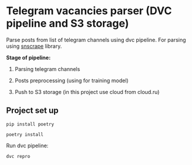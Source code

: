 # Telegram vacancies parser (DVC pipeline and S3 storage)

Parse posts from list of telegram channels using dvc pipeline. For parsing using [snscrape](https://github.com/tobe93gf/snscrape) library.



**Stage of pipeline:**

1) Parsing telegram channels 

2) Posts preprocessing (using for training model)

3) Push to S3 storage (in this project use cloud from cloud.ru)

## Project set up

`pip install poetry`

`poetry install `

Run dvc pipeline: 

`dvc repro`